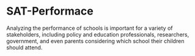 # SAT-Performace
Analyzing the performance of schools is important for a variety of stakeholders, including policy and education professionals, researchers, government, and even parents considering which school their children should attend.
